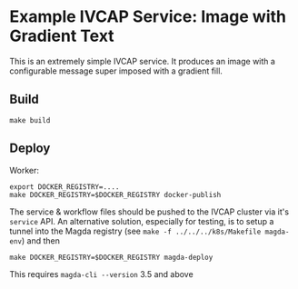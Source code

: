 # Example IVCAP Service: Image with Gradient Text

This is an extremely simple IVCAP service. It produces an image with a
configurable message super imposed with a gradient fill.

## Build

    make build

## Deploy

Worker:

    export DOCKER_REGISTRY=....
    make DOCKER_REGISTRY=$DOCKER_REGISTRY docker-publish

The service & workflow files should be pushed to the IVCAP cluster via it's `service` API. An alternative solution,
especially for testing, is to setup a tunnel into the Magda registry (see `make -f ../../../k8s/Makefile magda-env`) and then

    make DOCKER_REGISTRY=$DOCKER_REGISTRY magda-deploy

This requires `magda-cli --version` 3.5 and above